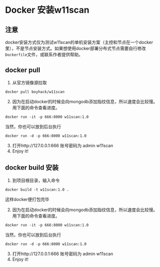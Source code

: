# Docker 安装w11scan

## 注意
docker安装方式仅为测试w11scan的单机安装方案（主控和节点在一个docker里），不是节点安装方式。如果想使用docker部署分布式节点需要自行修改`Dockerfile`文件，或联系作者提供帮助。

## docker pull
1. 从官方镜像源拉取
```
docker pull boyhack/w11scan
```
2. 因为在启动docker的时候会向mongodb添加指纹信息，所以速度会比较慢。用下面的命令查看进度。
```
docker run -it -p 666:8000 w11scan:1.0
```
当然，你也可以放到后台执行
```
docker run -d -p 666:8000 w11scan:1.0
```
3. 打开http://127.0.0.1:666  账号密码为 admin w11scan
4. Enjoy it!

## docker build 安装
1. 到项目根目录，输入命令
```
docker build -t w11scan:1.0 .
```
这样docker便打包完毕  

2. 因为在启动docker的时候会向mongodb添加指纹信息，所以速度会比较慢。用下面的命令查看进度。
```
docker run -it -p 666:8000 w11scan:1.0
```
当然，你也可以放到后台执行
```
docker run -d -p 666:8000 w11scan:1.0
```
3. 打开http://127.0.0.1:666  账号密码为 admin w11scan
4. Enjoy it!
